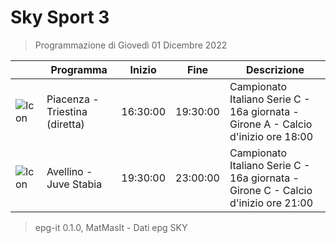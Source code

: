 # Sky Sport 3
> Programmazione di Giovedì 01 Dicembre 2022

||Programma|Inizio|Fine|Descrizione|
|---|---|---|---|---|
|![Icon](https://guidatv.sky.it/uuid/24fc9b03-5648-41d1-bcc1-c2b74122ba4b/cover?md5ChecksumParam=b6e9edbeac14507adf578dfce6fd73f6)|Piacenza - Triestina (diretta)|16:30:00|19:30:00|Campionato Italiano Serie C - 16a giornata - Girone A - Calcio d&#039;inizio ore 18:00
|![Icon](https://guidatv.sky.it/uuid/df67fd16-83a6-4b53-88da-d15b176b2880/cover?md5ChecksumParam=fc7f0cf363e04bfb2859d4dbb8be68ae)|Avellino - Juve Stabia|19:30:00|23:00:00|Campionato Italiano Serie C - 16a giornata - Girone C - Calcio d&#039;inizio ore 21:00



 > epg-it 0.1.0, MatMasIt - Dati epg SKY